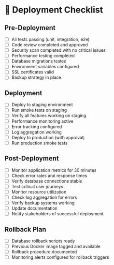 # 🚀 Deployment Checklist

## Pre-Deployment
- [ ] All tests passing (unit, integration, e2e)
- [ ] Code review completed and approved
- [ ] Security scan completed with no critical issues
- [ ] Performance testing completed
- [ ] Database migrations tested
- [ ] Environment variables configured
- [ ] SSL certificates valid
- [ ] Backup strategy in place

## Deployment
- [ ] Deploy to staging environment
- [ ] Run smoke tests on staging
- [ ] Verify all features working on staging
- [ ] Performance monitoring active
- [ ] Error tracking configured
- [ ] Log aggregation working
- [ ] Deploy to production (with approval)
- [ ] Run production smoke tests

## Post-Deployment
- [ ] Monitor application metrics for 30 minutes
- [ ] Check error rates and response times
- [ ] Verify database connections stable
- [ ] Test critical user journeys
- [ ] Monitor resource utilization
- [ ] Check log aggregation for errors
- [ ] Verify backup systems working
- [ ] Update documentation
- [ ] Notify stakeholders of successful deployment

## Rollback Plan
- [ ] Database rollback scripts ready
- [ ] Previous Docker image tagged and available
- [ ] Rollback procedure documented
- [ ] Monitoring alerts configured for rollback triggers